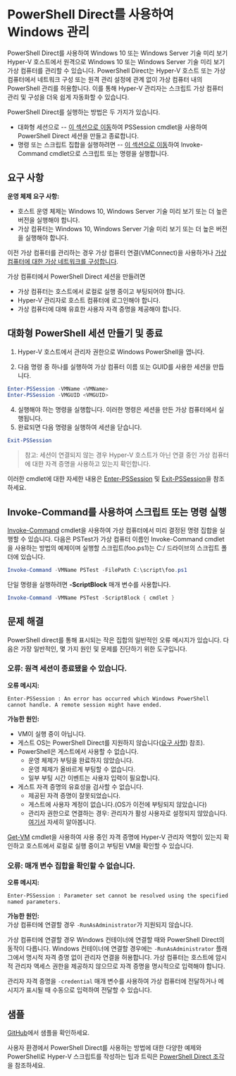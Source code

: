 # PowerShell Direct를 사용하여 Windows 관리

PowerShell Direct를 사용하여 Windows 10 또는 Windows Server 기술 미리 보기 Hyper-V 호스트에서 원격으로 Windows 10 또는 Windows Server 기술 미리 보기 가상 컴퓨터를 관리할 수 있습니다. PowerShell Direct는 Hyper-V 호스트 또는 가상 컴퓨터에서 네트워크 구성 또는 원격 관리 설정에 관계 없이 가상 컴퓨터 내의 PowerShell 관리를 허용합니다. 이를 통해 Hyper-V 관리자는 스크립트 가상 컴퓨터 관리 및 구성을 더욱 쉽게 자동화할 수 있습니다.

PowerShell Direct를 실행하는 방법은 두 가지가 있습니다.
* 대화형 세션으로 -- [이 섹션으로 이동](vmsession.md#create-and-exit-an-interactive-powershell-session)하여 PSSession cmdlet을 사용하여 PowerShell Direct 세션을 만들고 종료합니다.
* 명령 또는 스크립트 집합을 실행하려면 -- [이 섹션으로 이동](vmsession.md#run-a-script-or-command-with-invoke-command)하여 Invoke-Command cmdlet으로 스크립트 또는 명령을 실행합니다.


## 요구 사항

**운영 체제 요구 사항:**
* 호스트 운영 체제는 Windows 10, Windows Server 기술 미리 보기 또는 더 높은 버전을 실행해야 합니다.
* 가상 컴퓨터는 Windows 10, Windows Server 기술 미리 보기 또는 더 높은 버전을 실행해야 합니다.

이전 가상 컴퓨터를 관리하는 경우 가상 컴퓨터 연결(VMConnect)을 사용하거나 [가상 컴퓨터에 대한 가상 네트워크를 구성합니다](http://technet.microsoft.com/library/cc816585.aspx).

가상 컴퓨터에서 PowerShell Direct 세션을 만들려면
* 가상 컴퓨터는 호스트에서 로컬로 실행 중이고 부팅되어야 합니다.
* Hyper-V 관리자로 호스트 컴퓨터에 로그인해야 합니다.
* 가상 컴퓨터에 대해 유효한 사용자 자격 증명을 제공해야 합니다.

## 대화형 PowerShell 세션 만들기 및 종료

1. Hyper-V 호스트에서 관리자 권한으로 Windows PowerShell을 엽니다.

3. 다음 명령 중 하나를 실행하여 가상 컴퓨터 이름 또는 GUID를 사용한 세션을 만듭니다.
``` PowerShell
Enter-PSSession -VMName <VMName>
Enter-PSSession -VMGUID <VMGUID>
```

4. 실행해야 하는 명령을 실행합니다. 이러한 명령은 세션을 만든 가상 컴퓨터에서 실행됩니다.
5. 완료되면 다음 명령을 실행하여 세션을 닫습니다.
``` PowerShell
Exit-PSSession 
```

> 참고: 세션이 연결되지 않는 경우 Hyper-V 호스트가 아닌 연결 중인 가상 컴퓨터에 대한 자격 증명을 사용하고 있는지 확인합니다.

이러한 cmdlet에 대한 자세한 내용은 [Enter-PSSession](http://technet.microsoft.com/library/hh849707.aspx) 및 [Exit-PSSession](http://technet.microsoft.com/library/hh849743.aspx)을 참조하세요.

## Invoke-Command를 사용하여 스크립트 또는 명령 실행

[Invoke-Command](http://technet.microsoft.com/library/hh849719.aspx) cmdlet을 사용하여 가상 컴퓨터에서 미리 결정된 명령 집합을 실행할 수 있습니다. 다음은 PSTest가 가상 컴퓨터 이름인 Invoke-Command cmdlet을 사용하는 방법의 예제이며 실행할 스크립트(foo.ps1)는 C:/ 드라이브의 스크립트 폴더에 있습니다.

 ``` PowerShell
 Invoke-Command -VMName PSTest -FilePath C:\script\foo.ps1 
 ```

단일 명령을 실행하려면 **-ScriptBlock** 매개 변수를 사용합니다.

 ``` PowerShell
 Invoke-Command -VMName PSTest -ScriptBlock { cmdlet } 
 ```

## 문제 해결

PowerShell direct를 통해 표시되는 작은 집합의 일반적인 오류 메시지가 있습니다. 다음은 가장 일반적인, 몇 가지 원인 및 문제를 진단하기 위한 도구입니다.

### 오류: 원격 세션이 종료됐을 수 있습니다.

**오류 메시지:**
```
Enter-PSSession : An error has occurred which Windows PowerShell cannot handle. A remote session might have ended.
```

**가능한 원인:**
* VM이 실행 중이 아닙니다.
* 게스트 OS는 PowerShell Direct를 지원하지 않습니다([요구 사항](#Requirements)) 참조).
* PowerShell은 게스트에서 사용할 수 없습니다.
  * 운영 체제가 부팅을 완료하지 않았습니다.
  * 운영 체제가 올바르게 부팅할 수 없습니다.
  * 일부 부팅 시간 이벤트는 사용자 입력이 필요합니다.
* 게스트 자격 증명의 유효성을 검사할 수 없습니다.
  * 제공된 자격 증명이 잘못되었습니다.
  * 게스트에 사용자 계정이 없습니다.(OS가 이전에 부팅되지 않았습니다)
  * 관리자 권한으로 연결하는 경우: 관리자가 활성 사용자로 설정되지 않았습니다. [여기서](https://technet.microsoft.com/en-us/library/hh825104.aspx) 자세히 알아봅니다.

[Get-VM](http://technet.microsoft.com/library/hh848479.aspx) cmdlet을 사용하여 사용 중인 자격 증명에 Hyper-V 관리자 역할이 있는지 확인하고 호스트에서 로컬로 실행 중이고 부팅된 VM을 확인할 수 있습니다.

### 오류: 매개 변수 집합을 확인할 수 없습니다.

**오류 메시지:**
``` 
Enter-PSSession : Parameter set cannot be resolved using the specified named parameters.
```

**가능한 원인:**  
가상 컴퓨터에 연결할 경우 `-RunAsAdministrator`가 지원되지 않습니다.

가상 컴퓨터에 연결할 경우 Windows 컨테이너에 연결할 때와 PowerShell Direct의 동작이 다릅니다. Windows 컨테이너에 연결할 경우에는 `-RunAsAdministrator` 플래그에서 명시적 자격 증명 없이 관리자 연결을 허용합니다. 가상 컴퓨터는 호스트에 암시적 관리자 액세스 권한을 제공하지 않으므로 자격 증명을 명시적으로 입력해야 합니다.

관리자 자격 증명을 `-credential` 매개 변수를 사용하여 가상 컴퓨터에 전달하거나 메시지가 표시될 때 수동으로 입력하여 전달할 수 있습니다.


## 샘플

[GitHub](https://github.com/Microsoft/Virtualization-Documentation/search?l=powershell&q=-VMName+OR+-VMGuid&type=Code&utf8=%E2%9C%93)에서 샘플을 확인하세요.

사용자 환경에서 PowerShell Direct를 사용하는 방법에 대한 다양한 예제와 PowerShell로 Hyper-V 스크립트를 작성하는 팁과 트릭은 [PowerShell Direct 조각](../develop/powershell_snippets.md)을 참조하세요.




<!--HONumber=Jan16_HO2-->
